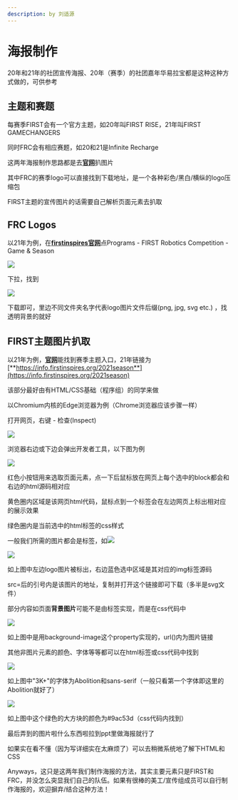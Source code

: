 ```yaml
---
description: by 刘适源
---
```


# 海报制作

20年和21年的社团宣传海报、20年（赛季）的社团嘉年华易拉宝都是这种这种方式做的，可供参考

## 主题和赛题

每赛季FIRST会有一个官方主题，如20年叫FIRST RISE，21年叫FIRST GAMECHANGERS

同时FRC会有相应赛题，如20和21是Infinite Recharge

这两年海报制作思路都是去[**官网**](https://github.com/MITO-6394/The-Story-of-Snail-and-Gear/tree/d60718a293d794e83935e8980acf939c13078d76/public-relations/www.firstinspires.org)扒图片

其中FRC的赛季logo可以直接找到下载地址，是一个各种彩色/黑白/横纵的logo压缩包

FIRST主题的宣传图片的话需要自己解析页面元素去扒取

## FRC Logos

以21年为例，在[**firstinspires官网**](https://github.com/MITO-6394/The-Story-of-Snail-and-Gear/tree/d60718a293d794e83935e8980acf939c13078d76/public-relations/www.firstinspires.org)点Programs - FIRST Robotics Competition - Game & Season

![](https://tcs-ga.teambition.net/storage/111x3c14fbf1b14a7061cf8f3f8e21c717be?Signature=eyJhbGciOiJIUzI1NiIsInR5cCI6IkpXVCJ9.eyJBcHBJRCI6IjU5Mzc3MGZmODM5NjMyMDAyZTAzNThmMSIsIl9hcHBJZCI6IjU5Mzc3MGZmODM5NjMyMDAyZTAzNThmMSIsIl9vcmdhbml6YXRpb25JZCI6IiIsImV4cCI6MTYwMzAyOTEzOSwiaWF0IjoxNjAyNDI0MzM5LCJyZXNvdXJjZSI6Ii9zdG9yYWdlLzExMXgzYzE0ZmJmMWIxNGE3MDYxY2Y4ZjNmOGUyMWM3MTdiZSJ9.tJ3DqjtxG9SSHwOAXufRYyiCD0QecN-pfhXT05iW_H0&download=Screenshot%202020-09-13%20104631.png)

下拉，找到

![](https://tcs-ga.teambition.net/storage/111x005fb039bd401d2b035c3509d27a4670?Signature=eyJhbGciOiJIUzI1NiIsInR5cCI6IkpXVCJ9.eyJBcHBJRCI6IjU5Mzc3MGZmODM5NjMyMDAyZTAzNThmMSIsIl9hcHBJZCI6IjU5Mzc3MGZmODM5NjMyMDAyZTAzNThmMSIsIl9vcmdhbml6YXRpb25JZCI6IiIsImV4cCI6MTYwMzAyOTEzOSwiaWF0IjoxNjAyNDI0MzM5LCJyZXNvdXJjZSI6Ii9zdG9yYWdlLzExMXgwMDVmYjAzOWJkNDAxZDJiMDM1YzM1MDlkMjdhNDY3MCJ9.UCoLW30WmHBEVnQbMut4z6c8nitYXYq0xOozWjqIo38&download=Screenshot%202020-09-13%20104743.png)

下载即可，里边不同文件夹名字代表logo图片文件后缀\(png, jpg, svg etc.\) ，找透明背景的就好

## FIRST主题图片扒取

以21年为例，[**官网**](https://github.com/MITO-6394/The-Story-of-Snail-and-Gear/tree/d60718a293d794e83935e8980acf939c13078d76/public-relations/www.firstinspires.org)能找到赛季主题入口，21年链接为[**https://info.firstinspires.org/2021season**](https://info.firstinspires.org/2021season)

该部分最好由有HTML/CSS基础（程序组）的同学来做

以Chromium内核的Edge浏览器为例（Chrome浏览器应该步骤一样）

打开网页，右键 - 检查\(Inspect\)

![](https://tcs-ga.teambition.net/storage/111x79a72cc491ca3342b54d6218b49a17fd?Signature=eyJhbGciOiJIUzI1NiIsInR5cCI6IkpXVCJ9.eyJBcHBJRCI6IjU5Mzc3MGZmODM5NjMyMDAyZTAzNThmMSIsIl9hcHBJZCI6IjU5Mzc3MGZmODM5NjMyMDAyZTAzNThmMSIsIl9vcmdhbml6YXRpb25JZCI6IiIsImV4cCI6MTYwMzAyOTEzOSwiaWF0IjoxNjAyNDI0MzM5LCJyZXNvdXJjZSI6Ii9zdG9yYWdlLzExMXg3OWE3MmNjNDkxY2EzMzQyYjU0ZDYyMThiNDlhMTdmZCJ9.iWpUJFVL-Qt33VQOgYK-8K7M-GC1mup2ubdQC58KGUQ&download=Screenshot%202020-09-13%20105625.png)

浏览器右边或下边会弹出开发者工具，以下图为例

![](https://tcs-ga.teambition.net/storage/111x9adc5015c54d8754d73316f6ad070257?Signature=eyJhbGciOiJIUzI1NiIsInR5cCI6IkpXVCJ9.eyJBcHBJRCI6IjU5Mzc3MGZmODM5NjMyMDAyZTAzNThmMSIsIl9hcHBJZCI6IjU5Mzc3MGZmODM5NjMyMDAyZTAzNThmMSIsIl9vcmdhbml6YXRpb25JZCI6IiIsImV4cCI6MTYwMzAyOTEzOSwiaWF0IjoxNjAyNDI0MzM5LCJyZXNvdXJjZSI6Ii9zdG9yYWdlLzExMXg5YWRjNTAxNWM1NGQ4NzU0ZDczMzE2ZjZhZDA3MDI1NyJ9.NV293GIx582sB5_glu427t3vbWyfoYQIPfPtsxaBtPs&download=Screenshot%202020-09-13%20110006.png)

红色小按钮用来选取页面元素，点一下后鼠标放在网页上每个选中的block都会和右边的html源码相对应

黄色圈内区域是该网页html代码，鼠标点到一个标签会在左边网页上标出相对应的展示效果

绿色圈内是当前选中的html标签的css样式

一般我们所需的图片都会是标签，如![](https://thisisanimage.svg)

![](https://tcs-ga.teambition.net/storage/111x5425f37350388a956dc90b3a470e6721?Signature=eyJhbGciOiJIUzI1NiIsInR5cCI6IkpXVCJ9.eyJBcHBJRCI6IjU5Mzc3MGZmODM5NjMyMDAyZTAzNThmMSIsIl9hcHBJZCI6IjU5Mzc3MGZmODM5NjMyMDAyZTAzNThmMSIsIl9vcmdhbml6YXRpb25JZCI6IiIsImV4cCI6MTYwMzAyOTEzOSwiaWF0IjoxNjAyNDI0MzM5LCJyZXNvdXJjZSI6Ii9zdG9yYWdlLzExMXg1NDI1ZjM3MzUwMzg4YTk1NmRjOTBiM2E0NzBlNjcyMSJ9.7NoLWs0TqmTbb3yJdOZiZQ2SVVAhr7OfEZC9drVhO3g&download=image.png)

如上图中左边logo图片被标出，右边蓝色选中区域是其对应的img标签源码

src=后的引号内是该图片的地址，复制并打开这个链接即可下载（多半是svg文件）

部分内容如页面**背景图片**可能不是由标签实现，而是在css代码中

![](https://tcs-ga.teambition.net/storage/111xea3e4b0d9700be22e22dfdd48beed4b2?Signature=eyJhbGciOiJIUzI1NiIsInR5cCI6IkpXVCJ9.eyJBcHBJRCI6IjU5Mzc3MGZmODM5NjMyMDAyZTAzNThmMSIsIl9hcHBJZCI6IjU5Mzc3MGZmODM5NjMyMDAyZTAzNThmMSIsIl9vcmdhbml6YXRpb25JZCI6IiIsImV4cCI6MTYwMzAyOTEzOSwiaWF0IjoxNjAyNDI0MzM5LCJyZXNvdXJjZSI6Ii9zdG9yYWdlLzExMXhlYTNlNGIwZDk3MDBiZTIyZTIyZGZkZDQ4YmVlZDRiMiJ9.fyUDvHRf91rDleaKhNmGlEfWZJZ3dmEvlkgqWsIARFc&download=Screenshot%202020-09-13%20111458.png)

如上图中是用background-image这个property实现的，url\(\)内为图片链接

其他非图片元素的颜色、字体等等都可以在html标签或css代码中找到

![](https://tcs-ga.teambition.net/storage/111x80fc3a8365366f067bb0fc46dde0c4a7?Signature=eyJhbGciOiJIUzI1NiIsInR5cCI6IkpXVCJ9.eyJBcHBJRCI6IjU5Mzc3MGZmODM5NjMyMDAyZTAzNThmMSIsIl9hcHBJZCI6IjU5Mzc3MGZmODM5NjMyMDAyZTAzNThmMSIsIl9vcmdhbml6YXRpb25JZCI6IiIsImV4cCI6MTYwMzAyOTEzOSwiaWF0IjoxNjAyNDI0MzM5LCJyZXNvdXJjZSI6Ii9zdG9yYWdlLzExMXg4MGZjM2E4MzY1MzY2ZjA2N2JiMGZjNDZkZGUwYzRhNyJ9.hqnRCS4sEIhO9wF9ZZnaXzWZav_yAErGrDSeIAcBF0c&download=Screenshot%202020-09-13%20111923.png)

如上图中"3K+"的字体为Abolition和sans-serif（一般只看第一个字体即这里的Abolition就好了）

![](https://tcs-ga.teambition.net/storage/111x9c27fd5429ea2106dea0702ebe4cc2b5?Signature=eyJhbGciOiJIUzI1NiIsInR5cCI6IkpXVCJ9.eyJBcHBJRCI6IjU5Mzc3MGZmODM5NjMyMDAyZTAzNThmMSIsIl9hcHBJZCI6IjU5Mzc3MGZmODM5NjMyMDAyZTAzNThmMSIsIl9vcmdhbml6YXRpb25JZCI6IiIsImV4cCI6MTYwMzAyOTEzOSwiaWF0IjoxNjAyNDI0MzM5LCJyZXNvdXJjZSI6Ii9zdG9yYWdlLzExMXg5YzI3ZmQ1NDI5ZWEyMTA2ZGVhMDcwMmViZTRjYzJiNSJ9._1kG5vMZZ2dg59jLuHU53mzi-S2kaBTg16kY2QFPG2Y&download=Screenshot%202020-09-13%20112137.png)

如上图中这个绿色的大方块的颜色为\#9ac53d（css代码内找到）

最后弄到的图片啦什么东西啦拉到ppt里做海报就行了

如果实在看不懂（因为写详细实在太麻烦了）可以去稍微系统地了解下HTML和CSS

Anyways，这只是这两年我们制作海报的方法，其实主要元素只是FIRST和FRC，并没怎么突显我们自己的队伍。如果有很棒的美工/宣传组成员可以自行制作海报的，欢迎摒弃/结合这种方法！


